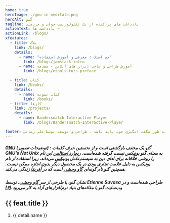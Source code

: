 ```yaml
---
home: true
heroImage: ./gnu-in-meditate.png
heroAlt: گنو
tagline: یادداشت های پراکنده از یک تکنولوژیست جوان و خردمند
actionText: یادداشت ها ←
actionLink: /blogs/
xfeatures:
  - title: بلاگ
    link: /blogs/
    details:
      - name: "جم استک : معرفی و آموزش استفاده"
        link: /blogs/jamstack-intro
      - name: آموزش طراحی و ساخت ابزار های آنلاین - مقدمه
        link: /blogs/etools-tuts-preface

  - title: کتاب
    link: /books/
    details:
      - name: کتاب نمونه
        link: /books/
  - title: کارها
    link: /projects/
    details:
      - name: Bandersnatch Interactive Player
        link: /blogs/Bandersnatch-Interactive-Player

footer: همه چیز به طور شگفت انگیزی خوب باید باشد ، طراحی و توسعه توسط علی زِمانی ❤️
---
```


##### [GNU](https://fa.wikipedia.org/wiki/%DA%AF%D9%86%D9%88) (توضیحات تصویر) : گنو یک مخفف بازگشتی است و از نخستین حرف کلمات **GNU's Not Unix** به معنای **گنو یونیکس نیست** گرفته شده‌است. [ریچارد استالمن](https://fa.wikipedia.org/wiki/ریچارد_استالمن) این نام را روشی خلّاقانه برای ادای دین به سیستم‌عامل [یونیکس](https://fa.wikipedia.org/wiki/یونیکس) می‌داند، زیرا استفاده از نام یونیکس به دلیل علامت تجاری بودن در یک محصول دیگر بدون اجازه ممکن نیست. همچنین گنو نام گونه‌ای [گاو وحشی](https://fa.wikipedia.org/wiki/گاو_وحشی) است که در [آفریقا](https://fa.wikipedia.org/wiki/آفریقا) زندگی می‌کند.

##### نشان گنو، با طرحی از سر [گاو وحشی](https://fa.wikipedia.org/wiki/گاو_وحشی)، توسط Etienne Suvasa طراحی شده‌است و در وب‌سایت گنو یا مقاله‌های بنیاد نرم‌افزارهای آزاد به کار می‌رود.[[۴\]](https://fa.wikipedia.org/wiki/گنو#cite_note-4)

<div class="features">
  <div class="feature" v-for="feat in $page.frontmatter.xfeatures">
    <h2 ><a v-bind:href="feat.link">{{ feat.title }}</a></h2>
    <ol >
      <li v-for="detail in feat.details" >
        <a v-bind:href="detail.link"> 
        <p>{{  detail.name }} </p>
      </a>
    </li>
    </ol>
  </div>
</div>
